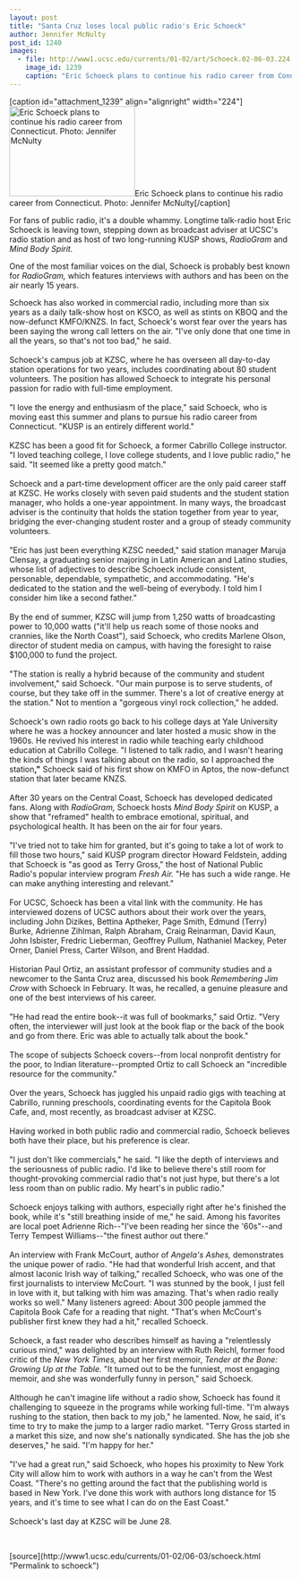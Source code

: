 ```yaml
---
layout: post
title: "Santa Cruz loses local public radio's Eric Schoeck"
author: Jennifer McNulty
post_id: 1240
images:
  - file: http://www1.ucsc.edu/currents/01-02/art/Schoeck.02-06-03.224.jpg
    image_id: 1239
    caption: "Eric Schoeck plans to continue his radio career from Connecticut. Photo: Jennifer McNulty"
---
```


[caption id="attachment_1239" align="alignright" width="224"]<a href="http://localhost/mysite/wp-content/uploads/2002/06/Schoeck.02-06-03.224.jpg"><img class="size-full wp-image-1239" src="http://localhost/mysite/wp-content/uploads/2002/06/Schoeck.02-06-03.224.jpg" alt="Eric Schoeck plans to continue his radio career from Connecticut. Photo: Jennifer McNulty" width="224" height="161" /></a>Eric Schoeck plans to continue his radio career from Connecticut. Photo: Jennifer McNulty[/caption]
<p>
  For fans of public radio, it's a double whammy. Longtime talk-radio host Eric Schoeck is leaving town, stepping down as broadcast adviser at UCSC's radio station and as host of two long-running KUSP shows, <i>RadioGram</i> and <i>Mind Body Spirit.</i>
</p>One of the most familiar voices on the dial, Schoeck is probably best known for <i>RadioGram,</i> which features interviews with authors and has been on the air nearly 15 years.
<p>
  Schoeck has also worked in commercial radio, including more than six years as a daily talk-show host on KSCO, as well as stints on KBOQ and the now-defunct KMFO/KNZS. In fact, Schoeck's worst fear over the years has been saying the wrong call letters on the air. "I've only done that one time in all the years, so that's not too bad," he said.<br>
  <br>
  Schoeck's campus job at KZSC, where he has overseen all day-to-day station operations for two years, includes coordinating about 80 student volunteers. The position has allowed Schoeck to integrate his personal passion for radio with full-time employment.<br>
  <br>
  "I love the energy and enthusiasm of the place," said Schoeck, who is moving east this summer and plans to pursue his radio career from Connecticut. "KUSP is an entirely different world."<br>
  <br>
  KZSC has been a good fit for Schoeck, a former Cabrillo College instructor. "I loved teaching college, I love college students, and I love public radio," he said. "It seemed like a pretty good match."<br>
  <br>
  Schoeck and a part-time development officer are the only paid career staff at KZSC. He works closely with seven paid students and the student station manager, who holds a one-year appointment. In many ways, the broadcast adviser is the continuity that holds the station together from year to year, bridging the ever-changing student roster and a group of steady community volunteers.<br>
  <br>
  "Eric has just been everything KZSC needed," said station manager Maruja Clensay, a graduating senior majoring in Latin American and Latino studies, whose list of adjectives to describe Schoeck include consistent, personable, dependable, sympathetic, and accommodating. "He's dedicated to the station and the well-being of everybody. I told him I consider him like a second father."<br>
  <br>
  By the end of summer, KZSC will jump from 1,250 watts of broadcasting power to 10,000 watts ("it'll help us reach some of those nooks and crannies, like the North Coast"), said Schoeck, who credits Marlene Olson, director of student media on campus, with having the foresight to raise $100,000 to fund the project.<br>
  <br>
  "The station is really a hybrid because of the community and student involvement," said Schoeck. "Our main purpose is to serve students, of course, but they take off in the summer. There's a lot of creative energy at the station." Not to mention a "gorgeous vinyl rock collection," he added.<br>
  <br>
  Schoeck's own radio roots go back to his college days at Yale University where he was a hockey announcer and later hosted a music show in the 1960s. He revived his interest in radio while teaching early childhood education at Cabrillo College. "I listened to talk radio, and I wasn't hearing the kinds of things I was talking about on the radio, so I approached the station<b>,"</b> Schoeck said of his first show on KMFO in Aptos, the now-defunct station that later became KNZS.<br>
  <br>
  After 30 years on the Central Coast, Schoeck has developed dedicated fans. Along with <i>RadioGram,</i> Schoeck hosts <i>Mind Body Spirit</i> on KUSP, a show that "reframed" health to embrace emotional, spiritual, and psychological health. It has been on the air for four years.<br>
  <br>
  "I've tried not to take him for granted, but it's going to take a lot of work to fill those two hours," said KUSP program director Howard Feldstein, adding that Schoeck is "as good as Terry Gross," the host of National Public Radio's popular interview program <i>Fresh Air.</i> "He has such a wide range. He can make anything interesting and relevant."<br>
  <br>
  For UCSC, Schoeck has been a vital link with the community. He has interviewed dozens of UCSC authors about their work over the years, including John Dizikes, Bettina Aptheker, Page Smith, Edmund (Terry) Burke, Adrienne Zihlman, Ralph Abraham, Craig Reinarman, David Kaun, John Isbister, Fredric Lieberman, Geoffrey Pullum, Nathaniel Mackey, Peter Orner, Daniel Press, Carter Wilson, and Brent Haddad.<br>
  <br>
  Historian Paul Ortiz, an assistant professor of community studies and a newcomer to the Santa Cruz area, discussed his book <i>Remembering Jim Crow</i> with Schoeck in February. It was, he recalled, a genuine pleasure and one of the best interviews of his career.<br>
  <br>
  "He had read the entire book--it was full of bookmarks," said Ortiz. "Very often, the interviewer will just look at the book flap or the back of the book and go from there. Eric was able to actually talk about the book."<br>
  <br>
  The scope of subjects Schoeck covers--from local nonprofit dentistry for the poor, to Indian literature--prompted Ortiz to call Schoeck an "incredible resource for the community."<br>
  <br>
  Over the years, Schoeck has juggled his unpaid radio gigs with teaching at Cabrillo, running preschools, coordinating events for the Capitola Book Cafe, and, most recently, as broadcast adviser at KZSC.<br>
  <br>
  Having worked in both public radio and commercial radio, Schoeck believes both have their place, but his preference is clear.<br>
  <br>
  "I just don't like commercials," he said. "I like the depth of interviews and the seriousness of public radio. I'd like to believe there's still room for thought-provoking commercial radio that's not just hype, but there's a lot less room than on public radio. My heart's in public radio."<br>
  <br>
  Schoeck enjoys talking with authors, especially right after he's finished the book, while it's "still breathing inside of me," he said. Among his favorites are local poet Adrienne Rich--"I've been reading her since the '60s"--and Terry Tempest Williams--"the finest author out there."<br>
  <br>
  An interview with Frank McCourt, author of <i>Angela's Ashes,</i> demonstrates the unique power of radio. "He had that wonderful Irish accent, and that almost laconic Irish way of talking," recalled Schoeck, who was one of the first journalists to interview McCourt. "I was stunned by the book, I just fell in love with it, but talking with him was amazing. That's when radio really works so well." Many listeners agreed: About 300 people jammed the Capitola Book Cafe for a reading that night. "That's when McCourt's publisher first knew they had a hit," recalled Schoeck.<br>
  <br>
  Schoeck, a fast reader who describes himself as having a "relentlessly curious mind," was delighted by an interview with Ruth Reichl, former food critic of the <i>New York Times,</i> about her first memoir, <i>Tender at the Bone: Growing Up at the Table.</i> "It turned out to be the funniest, most engaging memoir, and she was wonderfully funny in person," said Schoeck.<br>
  <br>
  Although he can't imagine life without a radio show, Schoeck has found it challenging to squeeze in the programs while working full-time. "I'm always rushing to the station, then back to my job," he lamented. Now, he said, it's time to try to make the jump to a larger radio market. "Terry Gross started in a market this size, and now she's nationally syndicated. She has the job she deserves," he said. "I'm happy for her."<br>
  <br>
  "I've had a great run," said Schoeck, who hopes his proximity to New York City will allow him to work with authors in a way he can't from the West Coast. "There's no getting around the fact that the publishing world is based in New York. I've done this work with authors long distance for 15 years, and it's time to see what I can do on the East Coast."<br>
  <br>
  Schoeck's last day at KZSC will be June 28.
</p>
<p>
  <br>

</p>
<p>

</p>
[source](http://www1.ucsc.edu/currents/01-02/06-03/schoeck.html "Permalink to schoeck")
